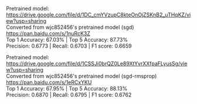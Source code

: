Pretrained model: https://drive.google.com/file/d/1DC_cmYVzupC8kteOnOjZSKnB2_uTHqKZ/view?usp=sharing  
Converted from wjc852456's pretrained model (sgd) https://pan.baidu.com/s/1nuRcK3Z  
Top 1 Accuracy: 67.03% | Top 5 Accuracy: 87.73%  
Precision: 0.6773 | Recall: 0.6703 | F1 score: 0.6659

Pretrained model: https://drive.google.com/file/d/1CSSJi0brQZ0Le89XtYvrXXfpaFLyusSg/view?usp=sharing  
Converted from wjc852456's pretrained model (sgd-rmsprop) https://pan.baidu.com/s/1eRCxYKU  
Top 1 Accuracy: 67.95% | Top 5 Accuracy: 88.13%  
Precision: 0.6870 | Recall: 0.6795 | F1 score: 0.6762  
 